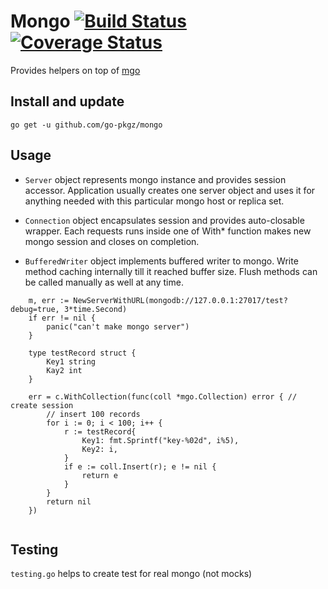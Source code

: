 # Mongo [![Build Status](https://travis-ci.org/go-pkgz/mongo.svg?branch=master)](https://travis-ci.org/go-pkgz/mongo) [![Coverage Status](https://coveralls.io/repos/github/go-pkgz/mongo/badge.svg?branch=master)](https://coveralls.io/github/go-pkgz/mongo?branch=master)

Provides helpers on top of [mgo](https://github.com/globalsign/mgo)

## Install and update

`go get -u github.com/go-pkgz/mongo`


## Usage

- `Server` object represents mongo instance and provides session accessor. Application usually creates one server object and uses it for anything needed with this particular mongo host or replica set.

- `Connection` object encapsulates session and provides auto-closable wrapper. Each requests runs inside one of With* function makes new mongo session and closes on completion.

- `BufferedWriter` object implements buffered writer to mongo. Write method caching internally till it reached buffer size. Flush methods can be called manually as well at any time.


```golang
    m, err := NewServerWithURL(mongodb://127.0.0.1:27017/test?debug=true, 3*time.Second)
    if err != nil {
        panic("can't make mongo server")
    } 
    
    type testRecord struct {
    	Key1 string
    	Kay2 int
    }
    
    err = c.WithCollection(func(coll *mgo.Collection) error { // create session
        // insert 100 records
        for i := 0; i < 100; i++ {
            r := testRecord{
                Key1: fmt.Sprintf("key-%02d", i%5),
                Key2: i,
            }
            if e := coll.Insert(r); e != nil {
                return e
            }
        }
        return nil
    })
    
```

## Testing

`testing.go` helps to create test for real mongo (not mocks)

